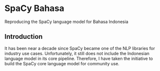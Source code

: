 # <b>SpaCy Bahasa</b>
Reproducing the SpaCy language model for Bahasa Indonesia

## <b>Introduction</b>
It has been near a decade since SpaCy became one of the NLP libraries for industry use cases. Unfortunately, it still does not include the Indonesian language model in its core pipeline. Therefore, I have taken the initiative to build the SpaCy core language model for community use. 